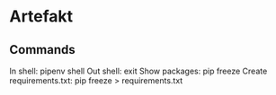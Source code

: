 # Artefakt

## Commands
In shell: pipenv shell
Out shell: exit
Show packages: pip freeze
Create requirements.txt: pip freeze > requirements.txt